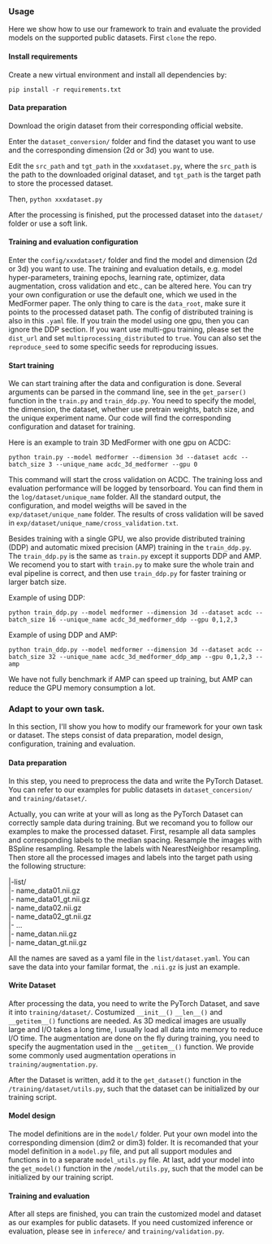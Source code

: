 ### Usage

Here we show how to use our framework to train and evaluate the provided models on the supported public datasets. First `clone` the repo.

#### Install requirements

Create a new virtual environment and install all dependencies by:

`pip install -r requirements.txt`

#### Data preparation

Download the origin dataset from their corresponding official website.

Enter the `dataset_conversion/` folder and find the dataset you want to use and the corresponding dimension (2d or 3d) you want to use.

Edit the `src_path` and `tgt_path` in the `xxxdataset.py`, where the `src_path` is the path to the downloaded original dataset, and `tgt_path` is the target path to store the processed dataset.

Then, `python xxxdataset.py`

After the processing is finished, put the processed dataset into the `dataset/` folder or use a soft link.

#### Training and evaluation configuration

Enter the `config/xxxdataset/` folder and find the model and dimension (2d or 3d) you want to use. The training and evaluation details, e.g. model hyper-parameters, training epochs, learning rate, optimizer, data augmentation, cross validation and etc., can be altered here. You can try your own configuration or use the default one, which we used in the MedFormer paper. The only thing to care is the `data_root`, make sure it points to the processed dataset path. The config of distributed training is also in this `.yaml` file. If you train the model using one gpu, then you can ignore the DDP section. If you want use multi-gpu training, please set the `dist_url` and set `multiprocessing_distributed` to `true`. You can also set the `reproduce_seed` to some specific seeds for reproducing issues.

#### Start training

We can start training after the data and configuration is done. Several arguments can be parsed in the command line, see in the `get_parser()` function in the `train.py` and `train_ddp.py`. You need to specify the model, the dimension, the dataset, whether use pretrain weights, batch size, and the unique experiment name. Our code will find the corresponding configuration and dataset for training.

Here is an example to train 3D MedFormer with one gpu on ACDC:

`python train.py --model medformer --dimension 3d --dataset acdc --batch_size 3 --unique_name acdc_3d_medformer --gpu 0`

This command will start the cross validation on ACDC. The training loss and evaluation performance will be logged by tensorboard. You can find them in the `log/dataset/unique_name` folder. All the standard output, the configuration, and model weigths will be saved in the `exp/dataset/unique_name` folder. The results of cross validation will be saved in `exp/dataset/unique_name/cross_validation.txt`.

Besides training with a single GPU, we also provide distributed training (DDP) and automatic mixed precision (AMP) training in the `train_ddp.py`. The `train_ddp.py` is the same as `train.py` except it supports DDP and AMP. We recomend you to start with `train.py` to make sure the whole train and eval pipeline is correct, and then use `train_ddp.py` for faster training or larger batch size.

Example of using DDP:

`python train_ddp.py --model medformer --dimension 3d --dataset acdc --batch_size 16 --unique_name acdc_3d_medformer_ddp --gpu 0,1,2,3`

Example of using DDP and AMP:

`python train_ddp.py --model medformer --dimension 3d --dataset acdc --batch_size 32 --unique_name acdc_3d_medformer_ddp_amp --gpu 0,1,2,3 --amp`

We have not fully benchmark if AMP can speed up training, but AMP can reduce the GPU memory consumption a lot.


### Adapt to your own task.

In this section, I'll show you how to modify our framework for your own task or dataset. The steps consist of data preparation, model design, configuration, training and evaluation.

#### Data preparation

In this step, you need to preprocess the data and write the PyTorch Dataset. You can refer to our examples for public datasets in `dataset_concersion/` and `training/dataset/`.

Actually, you can write at your will as long as the PyTorch Dataset can correctly sample data during training. But we recomand you to follow our examples to make the processed dataset. First, resample all data samples and corresponding labels to the median spacing. Resample the images with BSpline resampling. Resample the labels with NearestNeighbor resampling. Then store all the processed images and labels into the target path using the following structure:

|-list/  
|- name_data01.nii.gz  
|- name_data01_gt.nii.gz  
|- name_data02.nii.gz  
|- name_data02_gt.nii.gz  
|- ...  
|- name_datan.nii.gz  
|- name_datan_gt.nii.gz

All the names are saved as a yaml file in the `list/dataset.yaml`. You can save the data into your familar format, the `.nii.gz` is just an example. 

#### Write Dataset

After processing the data, you need to write the PyTorch Dataset, and save it into `training/dataset/`. Costumized `__init__()` `__len__()` and `__getitem__()` functions are needed. As 3D medical images are usually large and I/O takes a long time, I usually load all data into memory to reduce I/O time. The augmentation are done on the fly during training, you need to specify the augmentation used in the `__getitem__()` function. We provide some commonly used augmentation operations in `training/augmentation.py`.

After the Dataset is written, add it to the `get_dataset()` function in the `/training/dataset/utils.py`, such that the dataset can be initialized by our training script.


#### Model design

The model definitions are in the `model/` folder. Put your own model into the corresponding dimension (dim2 or dim3) folder. It is recomanded that your model definition in a `model.py` file, and put all support modules and functions in to a separate `model_utils.py` file. At last, add your model into the `get_model()` function in the `/model/utils.py`, such that the model can be initialized by our training script.

#### Training and evaluation

After all steps are finished, you can train the customized model and dataset as our examples for public datasets. If you need customized inference or evaluation, please see in `inferece/` and `training/validation.py`.





